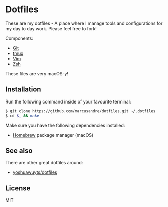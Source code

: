 
# Dotfiles

These are my dotfiles - A place where I manage tools and configurations for my
day to day work. Please feel free to fork!

Components:
- [Git](https://git-scm.com/)
- [tmux](https://www.gnu.org/software/stow/)
- [Vim](http://www.vim.org/about.php)
- [Zsh](http://www.zsh.org/)

These files are very macOS-y!

## Installation

Run the following command inside of your favourite terminal:

```sh
$ git clone https://github.com/marcusandre/dotfiles.git ~/.dotfiles
$ cd $_ && make
```

Make sure you have the following dependencies installed:

- [Homebrew](http://brew.sh) package manager (macOS)

## See also

There are other great dotfiles around:

- [yoshuawuyts/dotfiles](https://github.com/yoshuawuyts/dotfiles)

## License

MIT
